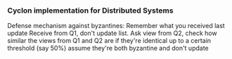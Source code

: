 ### Cyclon implementation for Distributed Systems
Defense mechanism against byzantines:
Remember what you received last update
Receive from Q1, don't update list.
Ask view from Q2, check how similar the views from Q1 and Q2 are
if they're identical up to a certain threshold (say 50%) assume they're both
byzantine and don't update